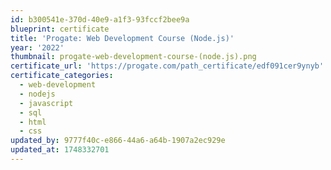 ```yaml
---
id: b300541e-370d-40e9-a1f3-93fccf2bee9a
blueprint: certificate
title: 'Progate: Web Development Course (Node.js)'
year: '2022'
thumbnail: progate-web-development-course-(node.js).png
certificate_url: 'https://progate.com/path_certificate/edf091cer9ynyb'
certificate_categories:
  - web-development
  - nodejs
  - javascript
  - sql
  - html
  - css
updated_by: 9777f40c-e866-44a6-a64b-1907a2ec929e
updated_at: 1748332701
---
```

